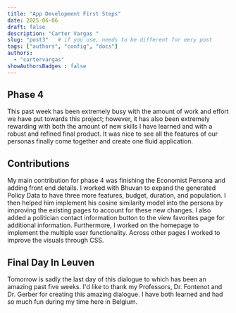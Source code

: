 ```yaml
---
title: "App Development First Steps"
date: 2025-06-06
draft: false
description: "Carter Vargas "
slug: "post3"   # if you use, needs to be different for eery post
tags: ["authors", "config", "docs"]
authors:
  - "cartervargas"
showAuthorsBadges : false
---
```


## Phase 4

This past week has been extremely busy with the amount of work and effort we have put towards this project; however, it has also been extremely rewarding with both the amount of new skills I have learned and with a robust and refined final product. It was nice to see all the features of our personas finally come together and create one fluid application.

## Contributions

My main contribution for phase 4 was finishing the Economist Persona and adding front end details. I worked with Bhuvan to expand the generated Policy Data to have three more features, budget, duration, and population. I then helped him implement his cosine similarity model into the persona by improving the existing pages to account for these new changes. I also added a politician contact information button to the view favorites page for additional information. Furthermore, I worked on the homepage to implement the multiple user functionality. Across other pages I worked to improve the visuals through CSS.

## Final Day In Leuven

Tomorrow is sadly the last day of this dialogue to which has been an amazing past five weeks. I'd like to thank my Professors, Dr. Fontenot and Dr. Gerber for creating this amazing dialogue. I have both learned and had so much fun during my time here in Belgium.




